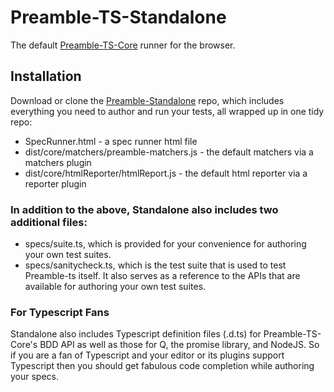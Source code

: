 # Preamble-TS-Standalone
The default [Preamble-TS-Core](https://github.com/Preamble-BDD/preamble.ts.core) runner for the browser.

## Installation
Download or clone the [Preamble-Standalone](https://github.com/Preamble-BDD/standalone) repo, which includes everything you need to author and run your tests, all wrapped up in one tidy repo:

* SpecRunner.html - a spec runner html file
* dist/core/matchers/preamble-matchers.js - the default matchers via a matchers plugin
* dist/core/htmlReporter/htmlReport.js - the default html reporter via a reporter plugin

### In addition to the above, Standalone also includes two additional files:

* specs/suite.ts, which is provided for your convenience for authoring your own test suites.
* specs/sanitycheck.ts, which is the test suite that is used to test Preamble-ts itself. It also serves as a reference to the APIs that are available for authoring your own test suites.

### For Typescript Fans
Standalone also includes Typescript definition files (.d.ts) for Preamble-TS-Core's BDD API as well as those for Q, the promise library, and NodeJS. So if you are a fan of Typescript and your editor or its plugins support Typescript then you should get fabulous code completion while authoring your specs.
